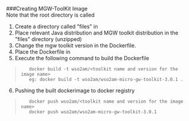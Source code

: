 ###Creating MGW-ToolKit Image <br>
Note that the root directory is called <dockerfile-home>

1. Create a directory called "files" in <dockerfile-home>
2. Place relevant Java distribution and MGW toolkit distribution in the "files" directory (unzipped)
3. Change the mgw toolkit version in the Dockerfile.
4. Place the Dockerfile in <dockerfile-home>
5. Execute the following command to build the Dockerfile <br>
>        docker build -t wso2am/<toolkit name and version for the image name>
>        eg: docker build -t wso2am/wso2am-micro-gw-toolkit-3.0.1 .
6. Pushing the built dockerimage to docker registry <br>
>        docker push wso2am/<toolkit name and version for the image name>
>        docker push wso2am/wso2am-micro-gw-toolkit-3.0.1